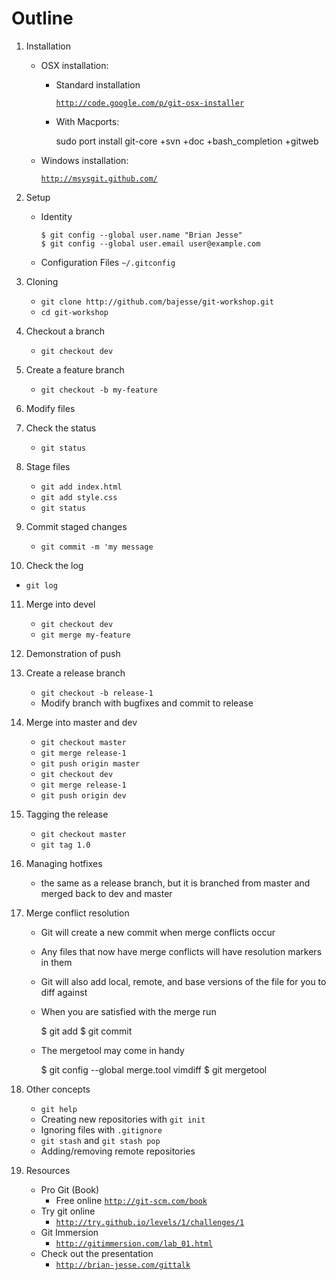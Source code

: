 # Outline

1. Installation
   * OSX installation:
     - Standard installation

        [`http://code.google.com/p/git-osx-installer`](http://code.google.com/p/git-osx-installer)

     - With Macports:

         sudo port install git-core +svn +doc +bash_completion +gitweb

   * Windows installation:

      [`http://msysgit.github.com/`](http://msysgit.github.com/)

2. Setup
    * Identity

          $ git config --global user.name "Brian Jesse"
          $ git config --global user.email user@example.com

    * Configuration Files
          `~/.gitconfig`

3. Cloning
   * `git clone http://github.com/bajesse/git-workshop.git`
   * `cd git-workshop`

4. Checkout a branch
   * `git checkout dev`

5. Create a feature branch
   * `git checkout -b my-feature`

6. Modify files 

7. Check the status
   * `git status`

8. Stage files
   * `git add index.html`
   * `git add style.css`
   * `git status`

9. Commit staged changes
   * `git commit -m 'my message`

10. Check the log
   * `git log`

11. Merge into devel
    * `git checkout dev`
    * `git merge my-feature`
 
12. Demonstration of push

13. Create a release branch
    * `git checkout -b release-1`
    * Modify branch with bugfixes and commit to release

14. Merge into master and dev
    * `git checkout master`
    * `git merge release-1`
    * `git push origin master`
    * `git checkout dev`
    * `git merge release-1`
    * `git push origin dev`

15. Tagging the release
    * `git checkout master`
    * `git tag 1.0`

16. Managing hotfixes
    * the same as a release branch, but it is branched from master and merged back to dev and master

17. Merge conflict resolution
    * Git will create a new commit when merge conflicts occur
    * Any files that now have merge conflicts will have resolution markers in them
    * Git will also add local, remote, and base versions of the file for you to diff against
    * When you are satisfied with the merge run

      $ git add <filename>
      $ git commit

    * The mergetool may come in handy

      $ git config --global merge.tool vimdiff
      $ git mergetool

18. Other concepts
    * `git help`
    * Creating new repositories with `git init`
    * Ignoring files with `.gitignore`
    * `git stash` and `git stash pop`
    * Adding/removing remote repositories

19. Resources
    * Pro Git (Book)
      - Free online [`http://git-scm.com/book`](http://git-scm.com/book)
    * Try git online
      - [`http://try.github.io/levels/1/challenges/1`](http://try.github.io/levels/1/challenges/1)
    * Git Immersion
      - [`http://gitimmersion.com/lab_01.html`](http://gitimmersion.com/lab_01.html)
    * Check out the presentation
      - [`http://brian-jesse.com/gittalk`](http://brian-jesse.com/gittalk)

